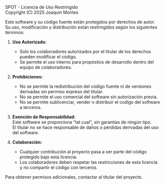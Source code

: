 SPOT - Licencia de Uso Restringido  
Copyright (C) 2025 Joaquin Montes 

Este software y su código fuente están protegidos por derechos de autor.  
Su uso, modificación y distribución están restringidos según los siguientes términos:  

1. **Uso Autorizado:**  
   - Solo los colaboradores autorizados por el titular de los derechos pueden modificar el código.  
   - Se permite el uso interno para propósitos de desarrollo dentro del equipo de colaboradores.  

2. **Prohibiciones:**  
   - No se permite la redistribución del código fuente ni de versiones derivadas sin permiso expreso del titular.  
   - No se permite el uso comercial del software sin autorización previa.  
   - No se permite sublicenciar, vender o distribuir el codigo del software a terceros.  

3. **Exención de Responsabilidad:**  
   Este software se proporciona "tal cual", sin garantías de ningún tipo.  
   El titular no se hace responsable de daños o pérdidas derivadas del uso del software.  

4. **Colaboración:**  
   - Cualquier contribución al proyecto pasa a ser parte del código protegido bajo esta licencia.  
   - Los colaboradores deben respetar las restricciones de esta licencia y no compartir el código con terceros.  

Para obtener permisos adicionales, contactar al titular del proyecto.  
